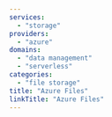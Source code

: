 ```yaml
---
services:
  - "storage"
providers:
  - "azure"
domains:
  - "data management"
  - "serverless"
categories: 
  - "file storage"
title: "Azure Files"
linkTitle: "Azure Files"
---
```

